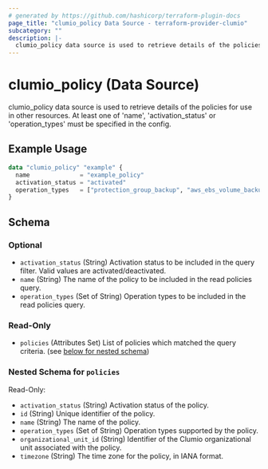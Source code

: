 ```yaml
---
# generated by https://github.com/hashicorp/terraform-plugin-docs
page_title: "clumio_policy Data Source - terraform-provider-clumio"
subcategory: ""
description: |-
  clumio_policy data source is used to retrieve details of the policies for use in other resources. At least one of 'name', 'activation_status' or 'operation_types' must be specified in the config.
---
```


# clumio_policy (Data Source)

clumio_policy data source is used to retrieve details of the policies for use in other resources. At least one of 'name', 'activation_status' or 'operation_types' must be specified in the config.

## Example Usage

```terraform
data "clumio_policy" "example" {
  name              = "example_policy"
  activation_status = "activated"
  operation_types   = ["protection_group_backup", "aws_ebs_volume_backup"]
}
```

<!-- schema generated by tfplugindocs -->
## Schema

### Optional

- `activation_status` (String) Activation status to be included in the query filter. Valid values are activated/deactivated.
- `name` (String) The name of the policy to be included in the read policies query.
- `operation_types` (Set of String) Operation types to be included in the read policies query.

### Read-Only

- `policies` (Attributes Set) List of policies which matched the query criteria. (see [below for nested schema](#nestedatt--policies))

<a id="nestedatt--policies"></a>
### Nested Schema for `policies`

Read-Only:

- `activation_status` (String) Activation status of the policy.
- `id` (String) Unique identifier of the policy.
- `name` (String) The name of the policy.
- `operation_types` (Set of String) Operation types supported by the policy.
- `organizational_unit_id` (String) Identifier of the Clumio organizational unit associated with the policy.
- `timezone` (String) The time zone for the policy, in IANA format.
